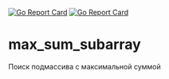 [![Go Report Card](https://goreportcard.com/badge/github.com/Amirkin/max_sum_subarray)](https://goreportcard.com/report/github.com/Amirkin/max_sum_subarray)
[![Go Report Card](https://travis-ci.org/Amirkin/max_sum_subarray.svg?branch=master)](https://travis-ci.org/Amirkin/max_sum_subarray.svg?branch=master)

# max_sum_subarray
Поиск подмассива с максимальной суммой
